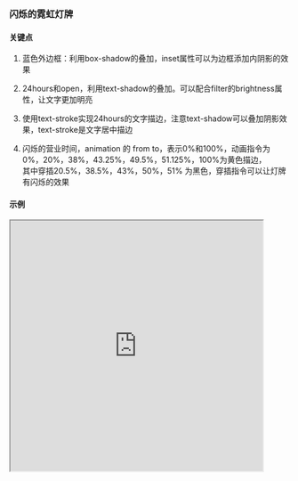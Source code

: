 ### 闪烁的霓虹灯牌 

#### 关键点
1. 蓝色外边框：利用box-shadow的叠加，inset属性可以为边框添加内阴影的效果

2. 24hours和open，利用text-shadow的叠加。可以配合filter的brightness属性，让文字更加明亮

3. 使用text-stroke实现24hours的文字描边，注意text-shadow可以叠加阴影效果，text-stroke是文字居中描边

4. 闪烁的营业时间，animation 的 from to，表示0%和100%，动画指令为0%，20%，38%，43.25%，49.5%，51.125%，100%为黄色描边，<br/>其中穿插20.5%，38.5%，43%，50%，51% 为黑色，穿插指令可以让灯牌有闪烁的效果

#### 示例
<iframe width="90%" height="450" allowfullscreen="allowfullscreen" src="https://codepen.io/superwtt/embed/NWrELWv?height=450&theme-id=default&default-tab=result"></iframe>